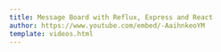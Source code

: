 ```yaml
---
title: Message Board with Reflux, Express and React
author: https://www.youtube.com/embed/-AaihnkeoYM
template: videos.html
---
```

